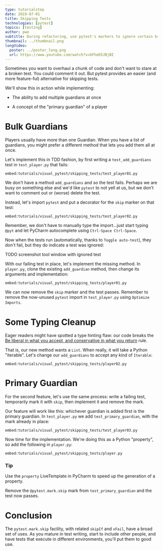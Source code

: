 ```yaml
---
type: tutorialstep
date: 2019-07-01
title: Skipping Tests
technologies: [pytest]
topics: [testing]
author: pwe
subtitle: During refactoring, use pytest's markers to ignore certain breaking tests.
thumbnail: ../thumbnail.png
longVideo:
  poster: ../poster_long.png
  url: https://www.youtube.com/watch?v=bFheD5JBjBI
---
```


Sometimes you want to overhaul a chunk of code and don't want to stare at a broken test. 
You could comment it out. 
But pytest provides an easier (and more feature-ful) alternative for skipping tests.

We'll show this in action while implementing:

- The ability to add multiple guardians at once

- A concept of the "primary guardian" of a player

# Bulk Guardians

Players usually have more than one Guardian.
When you have a list of guardians, you might prefer a different method that lets you add them all at once.

Let's implement this in TDD fashion, by first writing a `test_add_guardians` test in `test_player.py` that fails:

`embed:tutorials/visual_pytest/skipping_tests/test_player01.py`

We don't have a method `add_guardians` and so the test fails.
Perhaps we are busy on something else and we'd like `pytest` to not yell at us, but we don't want to comment out or (worse) delete the test.

Instead, let's import `pytest` and put a decorator for the `skip` marker on that test:

`embed:tutorials/visual_pytest/skipping_tests/test_player02.py`

Remember, we don't have to manually type the import...just start typing `@pyt` and let PyCharm autocomplete using `Ctrl-Space Ctrl-Space`.

Now when the tests run (automatically, thanks to `Toggle auto-test`), they don't fail, but they do indicate a test was ignored:

TODO screenshot tool window with ignored test

With our failing test in place, let's implement the missing method. 
In `player.py`, clone the existing `add_guardian` method, then change its arguments and implementation:

`embed:tutorials/visual_pytest/skipping_tests/player01.py`

We can now remove the `skip` marker and the test passes. 
Remember to remove the now-unused `pytest` import in `test_player.py` using `Optimize Imports`.

# Some Typing Cleanup

Eager readers might have spotted a type hinting flaw: our code breaks the [Be liberal in what you accept, and conservative in what you return](https://m.oursky.com/type-hints-better-type-at-python-28de692c3a4b) rule.

That is, our new method wants a `List`. 
When really, it will take a Python "iterable".
Let's change our `add_guardians` to accept any kind of `Iterable`:

`embed:tutorials/visual_pytest/skipping_tests/player02.py`

# Primary Guardian

For the second feature, let's use the same process: write a failing test, temporarily mark it with `skip`, then implement it and remove the mark.

Our feature will work like this: whichever guardian is added first is the primary guardian.
In `test_player.py` we add `test_primary_guardian`, with the mark already in place:

`embed:tutorials/visual_pytest/skipping_tests/test_player03.py`

Now time for the implementation.
We're doing this as a Python "property", so add the following in `player.py`:

`embed:tutorials/visual_pytest/skipping_tests/player.py`

### Tip

Use the `property` LiveTemplate in PyCharm to speed up the generation of a property. 

Remove the `@pytest.mark.skip` mark from `test_primary_guardian` and the test now passes.

# Conclusion

The `pytest.mark.skip` facility, with related `skipIf` and `xFail`, have a broad set of uses.
As you mature in test writing, start to include other people, and have tests that execute in different environments, you'll put them to good use.